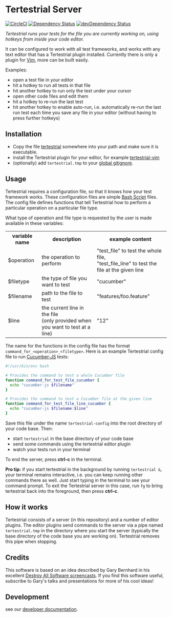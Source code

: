 # Tertestrial Server

[![CircleCI](https://circleci.com/gh/kevgo/tertestrial-server.svg?style=shield)](https://circleci.com/gh/kevgo/tertestrial-server)
[![Dependency Status](https://david-dm.org/kevgo/tertestrial-server.svg)](https://david-dm.org/kevgo/tertestrial-server)
[![devDependency Status](https://david-dm.org/kevgo/tertestrial-server/dev-status.svg)](https://david-dm.org/kevgo/tertestrial-server#info=devDependencies)

_Tertestrial runs your tests for the file you are currently working on,
using hotkeys from inside your code editor._

It can be configured to work with all test frameworks,
and works with any text editor that has a Tertestrial plugin installed.
Currently there is only a plugin for [Vim](https://github.com/kevgo/tertestrial-vim),
more can be built easily.

Examples:
- open a test file in your editor
- hit a hotkey to run all tests in that file
- hit another hotkey to run only the test under your cursor
- open other code files and edit them
- hit a hotkey to re-run the last test
- hit another hotkey to enable auto-run,
  i.e. automatically re-run the last run test
  each time you save any file in your editor (without having to press further hotkeys)


## Installation

* Copy the file [tertestrial](https://raw.githubusercontent.com/kevgo/tertestrial-server/master/tertestrial)
  somewhere into your path and make sure it is executable.
* install the Tertestrial plugin for your editor, for example [tertestrial-vim](https://github.com/kevgo/tertestrial-vim)
* (optionally) add `tertestrial.tmp` to your
  [global gitignore](https://help.github.com/articles/ignoring-files/#create-a-global-gitignore).


## Usage

Tertestrial requires a configuration file,
so that it knows how your test framework works.
These configuration files are simple [Bash Script](https://www.gnu.org/software/bash)
files.
The config file defines functions that tell Tertestrial
how to perform a particular operation on a particular file type.

What type of operation and file type is requested by the user
is made available in these variables:
<table>
  <tr>
    <th>variable name</th>
    <th>description</th>
    <th>example content</th>
  </tr>
  <tr>
    <td>$operation</td>
    <td>the operation to perform</td>
    <td>
      "test_file" to test the whole file,<br>
      "test_file_line" to test the file at the given line
    </td>
  <tr>
  <tr>
    <td>$filetype</td>
    <td>the type of file you want to test</td>
    <td>"cucumber"</td>
  <tr>
  <tr>
    <td>$filename</td>
    <td>path to the file to test</td>
    <td>"features/foo.feature"</td>
  <tr>
  <tr>
    <td>$line</td>
    <td>
      the current line in the file <br>
      (only provided when you want to test at a line)
    </td>
    <td>"12"</td>
  <tr>
</table>


The name for the functions in the config file has the format
`command_for_<operation>_<filetype>`.
Here is an example Tertestrial config file to run
[Cucumber-JS](https://github.com/cucumber/cucumber-js)
tests:

```bash
#!/usr/bin/env bash

# Provides the command to test a whole Cucumber file
function command_for_test_file_cucumber {
  echo "cucumber-js $filename"
}

# Provides the command to test a Cucumber file at the given line
function command_for_test_file_line_cucumber {
  echo "cucumber-js $filename:$line"
}
```

Save this file under the name `tertestrial-config` into the root directory of your code base.
Then:
* start `tertestrial` in the base directory of your code base
* send some commands using the tertestrial editor plugin
* watch your tests run in your terminal

To end the server, press __ctrl-c__ in the terminal.


__Pro tip:__ if you start tertestrial in the background by running `tertestrial &`,
your terminal remains interactive,
i.e. you can keep running other commands there as well.
Just start typing in the terminal to see your command prompt.
To exit the Tertestrial server in this case,
run `fg` to bring tertestrial back into the foreground,
then press __ctrl-c__.


## How it works

Tertestrial consists of a server (in this repository)
and a number of editor plugins.
The editor plugins send commands to the server
via a pipe named `tertestrial.tmp` in the directory where you start the server
(typically the base directory of the code base you are working on).
Tertestrial removes this pipe when stopping.


## Credits

This software is based on an idea described by Gary Bernhard in his excellent
[Destroy All Software screencasts](https://www.destroyallsoftware.com/screencasts/catalog/running-tests-asynchronously).
If you find this software useful,
subscribe to Gary's talks and presentations
for more of his cool ideas!


## Development

see our [developer documentation](CONTRIBUTING.md).
